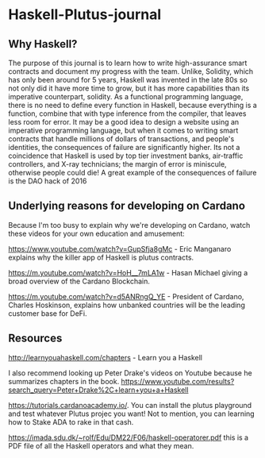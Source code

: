 # Haskell-Plutus-journal

## Why Haskell?

The purpose of this journal is to learn how to write high-assurance smart contracts and document my progress with the team. Unlike, Solidity, which has only been around for 5 years, Haskell was invented in the late 80s so not only did it have more time to grow, but it has more capabilities than its imperative counterpart, solidity. As a functional programming language, there is no need to define every function in Haskell, because everything is a function, combine that with type inference from the compiler, that leaves less room for error. It may be a good idea to design a website using an imperative programming language, but when it comes to writing smart contracts that handle millions of dollars of transactions, and people's identities, the consequences of failure are significantly higher. Its not a coincidence that Haskell is used by top tier investment banks, air-traffic controllers, and X-ray technicians; the margin of error is miniscule, otherwise people could die! A great example of the consequences of failure is the DAO hack of 2016

## Underlying reasons for developing on Cardano

Because I'm too busy to explain why we're developing on Cardano, watch these videos for your own education and amusement:

https://www.youtube.com/watch?v=GupSfja8gMc - Eric Manganaro explains why the killer app of Haskell is plutus contracts.

https://m.youtube.com/watch?v=HoH__7mLA1w - Hasan Michael giving a broad overview of the Cardano Blockchain.

https://m.youtube.com/watch?v=d5ANRngQ_YE -  President of Cardano, Charles Hoskinson, explains how unbanked countries will be the leading customer base for DeFi.

## Resources

http://learnyouahaskell.com/chapters - Learn you a Haskell

I also recommend looking up Peter Drake's videos on Youtube because he summarizes chapters in the book. 
https://www.youtube.com/results?search_query=Peter+Drake%2C+learn+you+a+Haskell

https://tutorials.cardanoacademy.io/. You can install the plutus playground and test whatever Plutus projec you want! Not to mention, you can learning how to Stake ADA to rake in that cash.

https://imada.sdu.dk/~rolf/Edu/DM22/F06/haskell-operatorer.pdf this is a PDF file of all the Haskell operators and what they mean.

